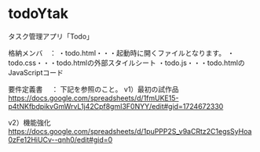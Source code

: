 # todoYtak
タスク管理アプリ「Todo」



格納メンバ　：
・todo.html・・・起動時に開くファイルとなります。
・todo.css・・・todo.htmlの外部スタイルシート
・todo.js・・・todo.htmlのJavaScriptコード



要件定義書 　：  下記を参照のこと。
v1）最初の試作品
https://docs.google.com/spreadsheets/d/1fmUKE15-p4tNKfbdpikvGmWrvL1j42Cpf8gmI3F0NYY/edit#gid=1724672330

v2）機能強化
https://docs.google.com/spreadsheets/d/1puPPP2S_v9aCRtz2C1egsSyHoa0zFe12HiUCv--qnh0/edit#gid=0




